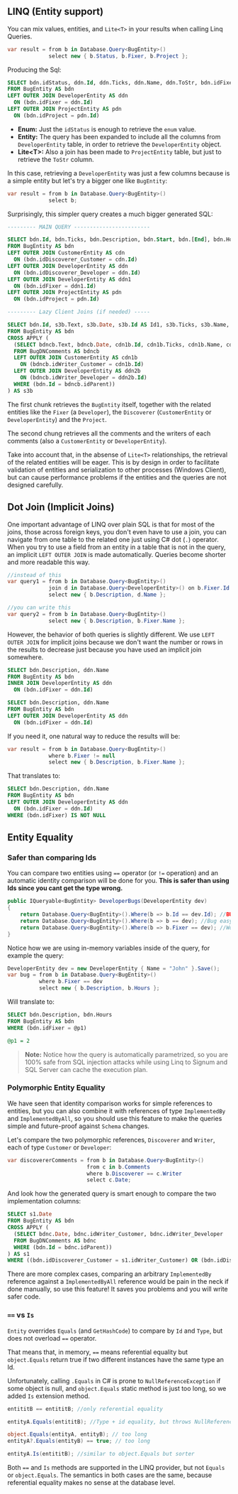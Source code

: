﻿## LINQ (Entity support)

You can mix values, entities, and `Lite<T>` in your results when calling Linq Queries. 


```C#
var result = from b in Database.Query<BugEntity>()
             select new { b.Status, b.Fixer, b.Project };
```

Producing the Sql:

```SQL
SELECT bdn.idStatus, ddn.Id, ddn.Ticks, ddn.Name, ddn.ToStr, bdn.idFixer, bdn.idProject, pdn.ToStr AS ToStr1
FROM BugEntity AS bdn
LEFT OUTER JOIN DeveloperEntity AS ddn
  ON (bdn.idFixer = ddn.Id)
LEFT OUTER JOIN ProjectEntity AS pdn
  ON (bdn.idProject = pdn.Id)
```

* **Enum:** Just the `idStatus` is enough to retrieve the `enum` value. 
* **Entity:** The query has been expanded to include all the columns from `DeveloperEntity` table, in order to retrieve the `DeveloperEntity` object. 
* **Lite\<T>:** Also a join has been made to `ProjectEntity` table, but just to retrieve the `ToStr` column.  

In this case, retrieving a `DeveloperEntity` was just a few columns because is a simple entity but let's try a bigger one like `BugEntity`: 

```C#
var result = from b in Database.Query<BugEntity>()
             select b;
```

Surprisingly, this simpler query creates a much bigger generated SQL:

```SQL
--------- MAIN QUERY ------------------------

SELECT bdn.Id, bdn.Ticks, bdn.Description, bdn.Start, bdn.[End], bdn.Hours, bdn.idStatus, cdn.Id AS Id1, cdn.Ticks AS Ticks1, cdn.Name, cdn.ToStr, bdn.idDiscoverer_Customer, ddn.Id AS Id2, ddn.Ticks AS Ticks2, ddn.Name AS Name1, ddn.ToStr AS ToStr1, bdn.idDiscoverer_Developer, ddn1.Id AS Id3, ddn1.Ticks AS Ticks3, ddn1.Name AS Name2, ddn1.ToStr AS ToStr2, bdn.idFixer, bdn.idProject, pdn.ToStr AS ToStr3, bdn.ToStr AS ToStr4
FROM BugEntity AS bdn
LEFT OUTER JOIN CustomerEntity AS cdn
  ON (bdn.idDiscoverer_Customer = cdn.Id)
LEFT OUTER JOIN DeveloperEntity AS ddn
  ON (bdn.idDiscoverer_Developer = ddn.Id)
LEFT OUTER JOIN DeveloperEntity AS ddn1
  ON (bdn.idFixer = ddn1.Id)
LEFT OUTER JOIN ProjectEntity AS pdn
  ON (bdn.idProject = pdn.Id)

--------- Lazy Client Joins (if needed) -----

SELECT bdn.Id, s3b.Text, s3b.Date, s3b.Id AS Id1, s3b.Ticks, s3b.Name, s3b.ToStr, s3b.idWriter_Customer, s3b.Id1 AS Id11, s3b.Ticks1, s3b.Name1, s3b.ToStr1, s3b.idWriter_Developer, s3b.HasValue, s3b.Id2
FROM BugEntity AS bdn
CROSS APPLY (
  (SELECT bdncb.Text, bdncb.Date, cdn1b.Id, cdn1b.Ticks, cdn1b.Name, cdn1b.ToStr, bdncb.idWriter_Customer, ddn2b.Id AS Id1, ddn2b.Ticks AS Ticks1, ddn2b.Name AS Name1, ddn2b.ToStr AS ToStr1, bdncb.idWriter_Developer, bdncb.HasValue, bdncb.Id AS Id2
  FROM BugDNComments AS bdncb
  LEFT OUTER JOIN CustomerEntity AS cdn1b
    ON (bdncb.idWriter_Customer = cdn1b.Id)
  LEFT OUTER JOIN DeveloperEntity AS ddn2b
    ON (bdncb.idWriter_Developer = ddn2b.Id)
  WHERE (bdn.Id = bdncb.idParent))
) AS s3b
``` 

The first chunk retrieves the `BugEntity` itself, together with the related entities like the `Fixer` (a `Developer`),  the `Discoverer` (`CustomerEntity` or `DeveloperEntity`) and the `Project`. 

The second chung retrieves all the comments and the writers of each comments (also a `CustomerEntity` or `DeveloperEntity`).

Take into account that, in the absense of `Lite<T>` relationships, the retrieval of the related entities will be eager. This is by design in order to facilitate validation of entities and serialization to other processes (Windows Client), but can cause performance problems if the entities and the queries are not designed carefully. 


## Dot Join (Implicit Joins)

One important advantage of LINQ over plain SQL is that for most of the joins, those across foreign keys, you don't even have to use a join, you can navigate from one table to the related one just using C# dot (`.`) operator. When you try to use a field from an entity in a table that is not in the query, an implicit `LEFT OUTER JOIN` is made automatically. Queries become shorter and more readable this way.

```C#
//instead of this 
var query1 = from b in Database.Query<BugEntity>()
             join d in Database.Query<DeveloperEntity>() on b.Fixer.Id equals d.Id
             select new { b.Description, d.Name }; 

//you can write this
var query2 = from b in Database.Query<BugEntity>()
             select new { b.Description, b.Fixer.Name };
```

However, the behavior of both queries is slightly different. We use `LEFT OUTER JOIN` for implicit joins because we don't want the number or rows in the results to decrease just because you have used an implicit join somewhere.

```SQL
SELECT bdn.Description, ddn.Name
FROM BugEntity AS bdn
INNER JOIN DeveloperEntity AS ddn
  ON (bdn.idFixer = ddn.Id)

SELECT bdn.Description, ddn.Name
FROM BugEntity AS bdn
LEFT OUTER JOIN DeveloperEntity AS ddn
  ON (bdn.idFixer = ddn.Id)
```

If you need it, one natural way to reduce the results will  be: 

```C#
var result = from b in Database.Query<BugEntity>()
             where b.Fixer != null
             select new { b.Description, b.Fixer.Name }; 
```

That translates to: 

```SQL
SELECT bdn.Description, ddn.Name
FROM BugEntity AS bdn
LEFT OUTER JOIN DeveloperEntity AS ddn
  ON (bdn.idFixer = ddn.Id)
WHERE (bdn.idFixer) IS NOT NULL
```

## Entity Equality

### Safer than comparing Ids

You can compare two entities using `==` operator (or `!=` operation) and an automatic identity comparison will be done for you. **This is safer than using Ids since you cant get the type wrong.**

```C#
public IQueryable<BugEntity> DeveloperBugs(DeveloperEntity dev)
{
    return Database.Query<BugEntity>().Where(b => b.Id == dev.Id); //BUG HARD TO SPOT!!!!!
    return Database.Query<BugEntity>().Where(b => b == dev); //Bug easy to spot: compile error :)
    return Database.Query<BugEntity>().Where(b => b.Fixer == dev); //Works!
}
```

Notice how we are using in-memory variables inside of the query, for example the query: 

```C#
DeveloperEntity dev = new DeveloperEntity { Name = "John" }.Save();
var bug = from b in Database.Query<BugEntity>()
          where b.Fixer == dev
          select new { b.Description, b.Hours };
```

Will translate to:

```SQL
SELECT bdn.Description, bdn.Hours
FROM BugEntity AS bdn
WHERE (bdn.idFixer = @p1)

@p1 = 2
```

> **Note:** Notice how the query is automatically parametrized, so you are 100% safe from SQL injection attacks while using Linq to Signum and SQL Server can cache the execution plan.

### Polymorphic Entity Equality

We have seen that identity comparison works for simple references to entities, but you can also combine it with references of type `ImplementedBy` and `ImplementedByAll`, so you should use this feature to make the queries simple and future-proof against `Schema` changes. 

Let's compare the two polymorphic references, `Discoverer` and `Writer`, each of type `Customer` or `Developer`:

```C#
var discovererComments = from b in Database.Query<BugEntity>()
                         from c in b.Comments
                         where b.Discoverer == c.Writer
                         select c.Date;
```

And look how the generated query is smart enough to compare the two implementation columns: 

```SQL
SELECT s1.Date
FROM BugEntity AS bdn
CROSS APPLY (
  (SELECT bdnc.Date, bdnc.idWriter_Customer, bdnc.idWriter_Developer
  FROM BugDNComments AS bdnc
  WHERE (bdn.Id = bdnc.idParent))
) AS s1
WHERE ((bdn.idDiscoverer_Customer = s1.idWriter_Customer) OR (bdn.idDiscoverer_Developer = s1.idWriter_Developer))
```

There are more complex cases, comparing an arbitrary `ImplementedBy` reference against a `ImplementedByAll` reference would be pain in the neck if done manually, so use this feature! It saves you problems and you will write safer code. 

### `==` vs `Is`
`Entity` overrides `Equals` (and `GetHashCode`) to compare by `Id` and `Type`, but does not overload `==` operator. 

That means that, in memory, `==` means referential equality but `object.Equals` return true if two different instances have the same type an Id. 

Unfortunately, calling `.Equals` in C# is prone to `NullReferenceException` if some object is null, and `object.Equals` static method is just too long, so we added `Is` extension method. 

```C#
entititB == entititB; //only referential equality

entityA.Equals(entititB); //Type + id equality, but throws NullReferenceException if entityA is null

object.Equals(entityA, entityB); // too long
entityA?.Equals(entityB) == true; // too long

entityA.Is(entititB); //similar to object.Equals but sorter
```

Both `==` and `Is` methods are supported in the LINQ provider, but not `Equals` or `object.Equals`. The semantics in both cases are the same, because referential equality makes no sense at the database level. 

